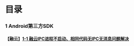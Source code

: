 # 目录

### 1 Android第三方SDK
#### 【融云】[1-1 融云IPC进程不启动、相同代码无IPC无消息问题解决](https://github.com/Klay-11/MiniBlog/blob/master/Android%20SDK/%E8%9E%8D%E4%BA%91IPC%E8%BF%9B%E7%A8%8B%E4%B8%8D%E5%90%AF%E5%8A%A8%E3%80%81%E7%9B%B8%E5%90%8C%E4%BB%A3%E7%A0%81%E6%97%A0IPC%E6%97%A0%E6%B6%88%E6%81%AF%E9%97%AE%E9%A2%98%E8%A7%A3%E5%86%B3.md)
